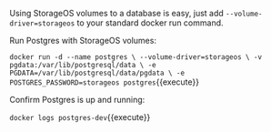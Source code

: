 Using StorageOS volumes to a database is easy, just add `--volume-driver=storageos` to your standard docker run command.

Run Postgres with StorageOS volumes:

`docker run -d --name postgres \
--volume-driver=storageos \
-v pgdata:/var/lib/postgresql/data \
-e PGDATA=/var/lib/postgresql/data/pgdata \
-e POSTGRES_PASSWORD=storageos postgres`{{execute}}

Confirm Postgres is up and running:

`docker logs postgres-dev`{{execute}}

